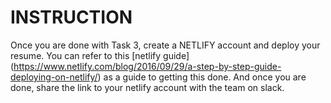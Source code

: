 # INSTRUCTION

Once you are done with Task 3, create a NETLIFY account and deploy your resume.
You can refer to this [netlify guide] (https://www.netlify.com/blog/2016/09/29/a-step-by-step-guide-deploying-on-netlify/) as a guide to getting this done. 
And once you are done, share the link to your netlify account with the team on slack.

